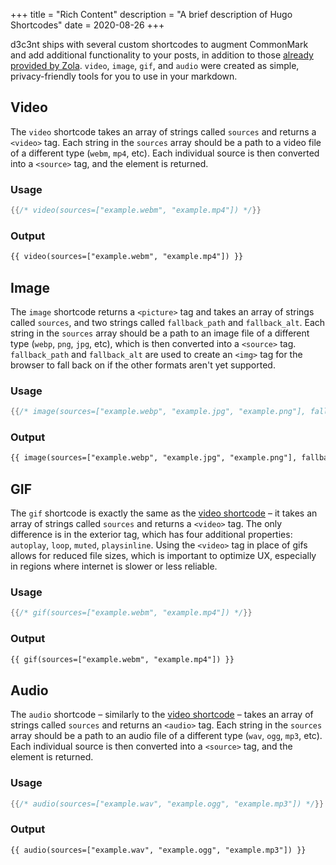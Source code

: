 +++
title = "Rich Content"
description = "A brief description of Hugo Shortcodes"
date = 2020-08-26
+++

d3c3nt ships with several custom shortcodes to augment CommonMark and add additional functionality to your posts, in addition to those [already provided by Zola][built-in].
`video`, `image`, `gif`, and `audio` were created as simple, privacy-friendly tools for you to use in your markdown.<!-- more -->

## Video

The `video` shortcode takes an array of strings called `sources` and returns a `<video>` tag. Each string in the `sources` array should be a path to a video file of a different
type (`webm`, `mp4`, etc). Each individual source is then converted into a `<source>` tag, and the element is returned.

### Usage
```rs
{{/* video(sources=["example.webm", "example.mp4"]) */}}
```
### Output
```html
{{ video(sources=["example.webm", "example.mp4"]) }}
```

## Image

The `image` shortcode returns a `<picture>` tag and takes an array of strings called `sources`, and two strings called `fallback_path` and `fallback_alt`. Each string in the
`sources` array should be a path to an image file of a different type (`webp`, `png`, `jpg`, etc), which is then converted into a `<source>` tag. `fallback_path` and
`fallback_alt` are used to create an `<img>` tag for the browser to fall back on if the other formats aren't yet supported.

### Usage
```rs
{{/* image(sources=["example.webp", "example.jpg", "example.png"], fallback_path="example.png", fallback_alt="Lorem Ipsum") */}}
```
### Output
```html
{{ image(sources=["example.webp", "example.jpg", "example.png"], fallback_path="example.png", fallback_alt="Lorem Ipsum") }}
```

## GIF

The `gif` shortcode is exactly the same as the [video shortcode][video] – it takes an array of strings called `sources` and returns a `<video>` tag. The only difference is in
the exterior tag, which has four additional properties: `autoplay`, `loop`, `muted`, `playsinline`. Using the `<video>` tag in place of gifs allows for reduced file sizes, which
is important to optimize UX, especially in regions where internet is slower or less reliable.

### Usage
```rs
{{/* gif(sources=["example.webm", "example.mp4"]) */}}
```
### Output
```html
{{ gif(sources=["example.webm", "example.mp4"]) }}
```

## Audio

The `audio` shortcode – similarly to the [video shortcode][video] – takes an array of strings called `sources` and returns an `<audio>` tag. Each string in the `sources` array
should be a path to an audio file of a different type (`wav`, `ogg`, `mp3`, etc). Each individual source is then converted into a `<source>` tag, and the element is returned.

### Usage
```rs
{{/* audio(sources=["example.wav", "example.ogg", "example.mp3"]) */}}
```
### Output
```html
{{ audio(sources=["example.wav", "example.ogg", "example.mp3"]) }}
```

[built-in]: https://www.getzola.org/documentation/content/shortcodes/#built-in-shortcodes
[video]: @/posts/rich-content.md#video
